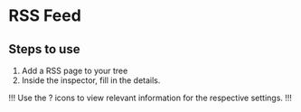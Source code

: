 # RSS Feed

## Steps to use

1. Add a RSS page to your tree
2. Inside the inspector, fill in the details.

!!! 
Use the ? icons to view relevant information for the respective settings.
!!!

